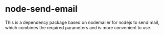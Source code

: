 # node-send-email
This is a dependency package based on nodemailer for nodejs to send mail, which combines the required parameters and is more convenient to use.
